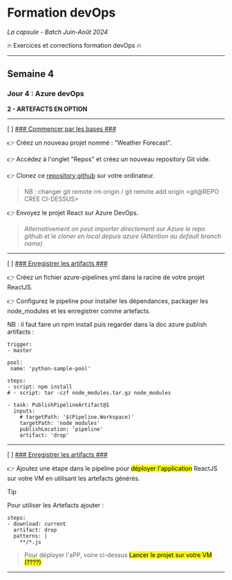 # Formation devOps
_La capsule - Batch Juin-Août 2024_

:fire: Exercices et corrections formation devOps :fire:

---

## Semaine 4

### Jour 4 : Azure devOps ###

**2 - ARTEFACTS EN OPTION**

---

[ ] <ins>### Commencer par les bases ###</ins>

👉 Créez un nouveau projet nommé : “Weather Forecast”.

👉 Accédez à l'onglet "Repos" et créez un nouveau repository Git vide.

👉 Clonez ce [repository github](https://github.com/Adedoyin-Emmanuel/react-weather-app) sur votre ordinateur.

>NB : changer git remote rm origin / git remote add origin <git@REPO CREE CI-DESSUS>

👉 Envoyez le projet React sur Azure DevOps.

> _Alternativement on peut importer directement sur Azure le repo github et le cloner en local depuis azure (Attention au default branch name)_

---

[ ] <ins>### Enregistrer les artifacts ###</ins>

👉 Créez un fichier azure-pipelines.yml dans la racine de votre projet ReactJS.

👉 Configurez le pipeline pour installer les dépendances, packager les node_modules et les enregistrer comme artefacts.

NB : il faut faire un npm install puis regarder dans la doc azure publish artifacts :

```
trigger:
- master

pool:
 name: 'python-sample-pool'

steps:
- script: npm install 
# - script: tar -czf node_modules.tar.gz node_modules

- task: PublishPipelineArtifact@1
  inputs:
    # targetPath: '$(Pipeline.Workspace)'
    targetPath: 'node_modules'
    publishLocation: 'pipeline'
    artifact: 'drop'
```

---

[ ] <ins>### Enregistrer les artifacts ###</ins>


👉 Ajoutez une étape dans le pipeline pour <mark>déployer l'application</mark> ReactJS sur votre VM en utilisant les artefacts générés.


> [!TIP]
> Pour utiliser les Artefacts ajouter :
```
steps:
- download: current
  artifact: drop
  patterns: |
    **/*.js
```

> Pour déployer l'aPP, voire ci-dessus <mark>Lancer le projet sur votre VM (????)</mark>

---
